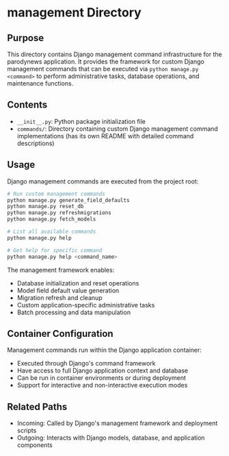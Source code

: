 
# management Directory

## Purpose
This directory contains Django management command infrastructure for the parodynews application. It provides the framework for custom Django management commands that can be executed via `python manage.py <command>` to perform administrative tasks, database operations, and maintenance functions.

## Contents
- `__init__.py`: Python package initialization file
- `commands/`: Directory containing custom Django management command implementations (has its own README with detailed command descriptions)

## Usage
Django management commands are executed from the project root:

```bash
# Run custom management commands
python manage.py generate_field_defaults
python manage.py reset_db
python manage.py refreshmigrations
python manage.py fetch_models

# List all available commands
python manage.py help

# Get help for specific command
python manage.py help <command_name>
```

The management framework enables:
- Database initialization and reset operations
- Model field default value generation
- Migration refresh and cleanup
- Custom application-specific administrative tasks
- Batch processing and data manipulation

## Container Configuration
Management commands run within the Django application container:
- Executed through Django's command framework
- Have access to full Django application context and database
- Can be run in container environments or during deployment
- Support for interactive and non-interactive execution modes

## Related Paths
- Incoming: Called by Django's management framework and deployment scripts
- Outgoing: Interacts with Django models, database, and application components
